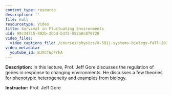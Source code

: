 ```yaml
---
content_type: resource
description: ''
file: null
resourcetype: Video
title: Survival in Fluctuating Environments
uid: 98c34715-802b-2bbd-b372-552a0c870720
video_files:
  video_captions_file: /courses/physics/8-591j-systems-biology-fall-2014/lecture-videos/survival-in-fluctuating-environments/BJXCf6pFrhA.vtt
video_metadata:
  youtube_id: BJXCf6pFrhA
---
```


**Description:** In this lecture, Prof. Jeff Gore discusses the regulation of genes in response to changing environments. He discusses a few theories for phenotypic heterogeneity and examples from biology.

**Instructor:** Prof. Jeff Gore